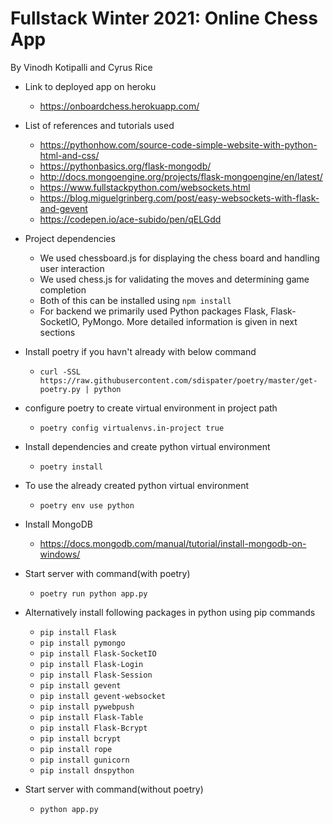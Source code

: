 # Fullstack Winter 2021: Online Chess App
  By Vinodh Kotipalli and Cyrus Rice
- Link to deployed app on heroku 
    - https://onboardchess.herokuapp.com/
- List of references and tutorials used
    - https://pythonhow.com/source-code-simple-website-with-python-html-and-css/
    - https://pythonbasics.org/flask-mongodb/
    - http://docs.mongoengine.org/projects/flask-mongoengine/en/latest/
    - https://www.fullstackpython.com/websockets.html
    - https://blog.miguelgrinberg.com/post/easy-websockets-with-flask-and-gevent
    - https://codepen.io/ace-subido/pen/qELGdd

- Project dependencies
    - We used chessboard.js for displaying the chess board and handling user interaction 
    - We used chess.js for validating the moves and determining game completion
    - Both of this can be installed using `npm install`
    - For backend we primarily used Python packages Flask, Flask-SocketIO, PyMongo. More detailed information is given in next sections

- Install poetry if you havn't already with below command
    - `curl -SSL https://raw.githubusercontent.com/sdispater/poetry/master/get-poetry.py | python`

- configure poetry to create virtual environment in project path
    - `poetry config virtualenvs.in-project true`

- Install dependencies and create python virtual environment 
    - `poetry install`

- To use the already created python virtual environment 
    - `poetry env use python`

- Install MongoDB
    - https://docs.mongodb.com/manual/tutorial/install-mongodb-on-windows/

- Start server with command(with poetry)
    - `poetry run python app.py`
- Alternatively install following packages in python using pip commands 
   - `pip install Flask`
   - `pip install pymongo`
   - `pip install Flask-SocketIO`
   - `pip install Flask-Login`   
   - `pip install Flask-Session`
   - `pip install gevent`
   - `pip install gevent-websocket`
   - `pip install pywebpush`   
   - `pip install Flask-Table`
   - `pip install Flask-Bcrypt`
   - `pip install bcrypt`
   - `pip install rope`   
   - `pip install gunicorn`
   - `pip install dnspython`
- Start server with command(without poetry)
    - `python app.py`
